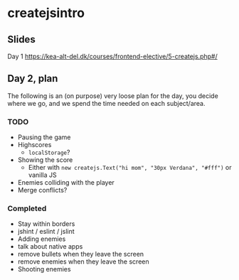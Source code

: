 # createjsintro

## Slides
Day 1 https://kea-alt-del.dk/courses/frontend-elective/5-createjs.php#/

## Day 2, plan
The following is an (on purpose) very loose plan for the day, you decide where we go, and we spend the time needed on each subject/area.

### TODO
- Pausing the game
- Highscores
    - `localStorage`?
- Showing the score
    - Either with `new createjs.Text("hi mom", "30px Verdana", "#fff")` or vanilla JS
- Enemies colliding with the player
- Merge conflicts?

### Completed
- Stay within borders
- jshint / eslint / jslint
- Adding enemies
- talk about native apps
- remove bullets when they leave the screen
- remove enemies when they leave the screen
- Shooting enemies